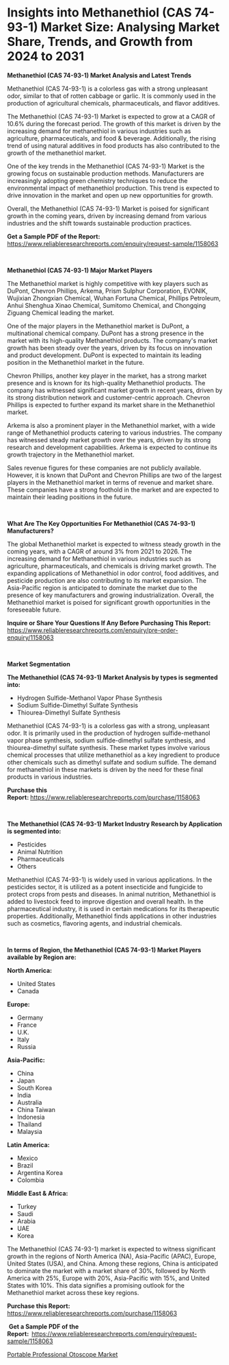 <p><h1>Insights into Methanethiol (CAS 74-93-1) Market Size: Analysing Market Share, Trends, and Growth from 2024 to 2031</h1></p><p><strong>Methanethiol (CAS 74-93-1) Market Analysis and Latest Trends</strong></p>
<p><p>Methanethiol (CAS 74-93-1) is a colorless gas with a strong unpleasant odor, similar to that of rotten cabbage or garlic. It is commonly used in the production of agricultural chemicals, pharmaceuticals, and flavor additives. </p><p>The Methanethiol (CAS 74-93-1) Market is expected to grow at a CAGR of 10.6% during the forecast period. The growth of this market is driven by the increasing demand for methanethiol in various industries such as agriculture, pharmaceuticals, and food & beverage. Additionally, the rising trend of using natural additives in food products has also contributed to the growth of the methanethiol market.</p><p>One of the key trends in the Methanethiol (CAS 74-93-1) Market is the growing focus on sustainable production methods. Manufacturers are increasingly adopting green chemistry techniques to reduce the environmental impact of methanethiol production. This trend is expected to drive innovation in the market and open up new opportunities for growth.</p><p>Overall, the Methanethiol (CAS 74-93-1) Market is poised for significant growth in the coming years, driven by increasing demand from various industries and the shift towards sustainable production practices.</p></p>
<p><strong>Get a Sample PDF of the Report:&nbsp;</strong> <a href="https://www.reliableresearchreports.com/enquiry/request-sample/1158063">https://www.reliableresearchreports.com/enquiry/request-sample/1158063</a></p>
<p>&nbsp;</p>
<p><strong>Methanethiol (CAS 74-93-1) Major Market Players</strong></p>
<p><p>The Methanethiol market is highly competitive with key players such as DuPont, Chevron Phillips, Arkema, Prism Sulphur Corporation, EVONIK, Wujixian Zhongxian Chemical, Wuhan Fortuna Chemical, Phillips Petroleum, Anhui Shenghua Xinao Chemical, Sumitomo Chemical, and Chongqing Ziguang Chemical leading the market.</p><p>One of the major players in the Methanethiol market is DuPont, a multinational chemical company. DuPont has a strong presence in the market with its high-quality Methanethiol products. The company's market growth has been steady over the years, driven by its focus on innovation and product development. DuPont is expected to maintain its leading position in the Methanethiol market in the future.</p><p>Chevron Phillips, another key player in the market, has a strong market presence and is known for its high-quality Methanethiol products. The company has witnessed significant market growth in recent years, driven by its strong distribution network and customer-centric approach. Chevron Phillips is expected to further expand its market share in the Methanethiol market.</p><p>Arkema is also a prominent player in the Methanethiol market, with a wide range of Methanethiol products catering to various industries. The company has witnessed steady market growth over the years, driven by its strong research and development capabilities. Arkema is expected to continue its growth trajectory in the Methanethiol market.</p><p>Sales revenue figures for these companies are not publicly available. However, it is known that DuPont and Chevron Phillips are two of the largest players in the Methanethiol market in terms of revenue and market share. These companies have a strong foothold in the market and are expected to maintain their leading positions in the future.</p></p>
<p>&nbsp;</p>
<p><strong>What Are The Key Opportunities For Methanethiol (CAS 74-93-1) Manufacturers?</strong></p>
<p><p>The global Methanethiol market is expected to witness steady growth in the coming years, with a CAGR of around 3% from 2021 to 2026. The increasing demand for Methanethiol in various industries such as agriculture, pharmaceuticals, and chemicals is driving market growth. The expanding applications of Methanethiol in odor control, food additives, and pesticide production are also contributing to its market expansion. The Asia-Pacific region is anticipated to dominate the market due to the presence of key manufacturers and growing industrialization. Overall, the Methanethiol market is poised for significant growth opportunities in the foreseeable future.</p></p>
<p><strong>Inquire or Share Your Questions If Any Before Purchasing This Report:</strong> <a href="https://www.reliableresearchreports.com/enquiry/pre-order-enquiry/1158063">https://www.reliableresearchreports.com/enquiry/pre-order-enquiry/1158063</a></p>
<p>&nbsp;</p>
<p><strong>Market Segmentation</strong></p>
<p><strong>The Methanethiol (CAS 74-93-1) Market Analysis by types is segmented into:</strong></p>
<p><ul><li>Hydrogen Sulfide-Methanol Vapor Phase Synthesis</li><li>Sodium Sulfide-Dimethyl Sulfate Synthesis</li><li>Thiourea-Dimethyl Sulfate Synthesis</li></ul></p>
<p><p>Methanethiol (CAS 74-93-1) is a colorless gas with a strong, unpleasant odor. It is primarily used in the production of hydrogen sulfide-methanol vapor phase synthesis, sodium sulfide-dimethyl sulfate synthesis, and thiourea-dimethyl sulfate synthesis. These market types involve various chemical processes that utilize methanethiol as a key ingredient to produce other chemicals such as dimethyl sulfate and sodium sulfide. The demand for methanethiol in these markets is driven by the need for these final products in various industries.</p></p>
<p><strong>Purchase this Report:&nbsp;</strong><a href="https://www.reliableresearchreports.com/purchase/1158063">https://www.reliableresearchreports.com/purchase/1158063</a></p>
<p>&nbsp;</p>
<p><strong>The Methanethiol (CAS 74-93-1) Market Industry Research by Application is segmented into:</strong></p>
<p><ul><li>Pesticides</li><li>Animal Nutrition</li><li>Pharmaceuticals</li><li>Others</li></ul></p>
<p><p>Methanethiol (CAS 74-93-1) is widely used in various applications. In the pesticides sector, it is utilized as a potent insecticide and fungicide to protect crops from pests and diseases. In animal nutrition, Methanethiol is added to livestock feed to improve digestion and overall health. In the pharmaceutical industry, it is used in certain medications for its therapeutic properties. Additionally, Methanethiol finds applications in other industries such as cosmetics, flavoring agents, and industrial chemicals.</p></p>
<p>&nbsp;</p>
<p><strong>In terms of Region, the Methanethiol (CAS 74-93-1) Market Players available by Region are:</strong></p>
<p>
    <p> <strong> North America: </strong>
        <ul>
            <li>United States</li>
            <li>Canada</li>
        </ul>
        </p> 
    <p> <strong> Europe: </strong>
        <ul>
            <li>Germany</li>
            <li>France</li>
            <li>U.K.</li>
            <li>Italy</li>
            <li>Russia</li>
        </ul>
        </p> 
    <p> <strong> Asia-Pacific: </strong>
        <ul>
            <li>China</li>
            <li>Japan</li>
            <li>South Korea</li>
            <li>India</li>
            <li>Australia</li>
            <li>China Taiwan</li>
            <li>Indonesia</li>
            <li>Thailand</li>
            <li>Malaysia</li>
        </ul>
        </p> 
    <p> <strong> Latin America: </strong>
        <ul>
            <li>Mexico</li>
            <li>Brazil</li>
            <li>Argentina Korea</li>
            <li>Colombia</li>
        </ul>
        </p> 
    <p> <strong> Middle East & Africa: </strong>
        <ul>
            <li>Turkey</li>
            <li>Saudi</li>
            <li>Arabia</li>
            <li>UAE</li>
            <li>Korea</li>
        </ul>
    </p>
    </p>
<p><p>The Methanethiol (CAS 74-93-1) market is expected to witness significant growth in the regions of North America (NA), Asia-Pacific (APAC), Europe, United States (USA), and China. Among these regions, China is anticipated to dominate the market with a market share of 30%, followed by North America with 25%, Europe with 20%, Asia-Pacific with 15%, and United States with 10%. This data signifies a promising outlook for the Methanethiol market across these key regions.</p></p>
<p><strong>Purchase this Report: </strong><a href="https://www.reliableresearchreports.com/purchase/1158063">https://www.reliableresearchreports.com/purchase/1158063</a></p>
<p>&nbsp;<strong>Get a Sample PDF of the Report:&nbsp;&nbsp;</strong><a href="https://www.reliableresearchreports.com/enquiry/request-sample/1158063">https://www.reliableresearchreports.com/enquiry/request-sample/1158063</a></p>
<p><strong></strong></p>
<p><p><a href="https://invited-way-688.notion.site/Portable-Professional-Otoscope-Market-Research-Report-Unlocks-Analysis-on-the-Market-Financial-Statu-e0ecfb8d01bf46339f18319715d844fa">Portable Professional Otoscope Market</a></p></p>